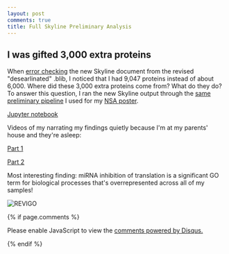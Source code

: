 ```yaml
---
layout: post
comments: true
title: Full Skyline Preliminary Analysis
---
```


## I was gifted 3,000 extra proteins

When [error checking](https://yaaminiv.github.io/Skyline-Error-Checking-Round2/) the new Skyline document from the revised "desearlinated" .blib, I noticed that I had 9,047 proteins instead of about 6,000. Where did these 3,000 extra proteins come from? What do they do? To answer this question, I ran the new Skyline output through the [same preliminary pipeline](https://yaaminiv.github.io/Preliminary-Data-Analysis/) I used for my [NSA poster](https://yaaminiv.github.io/NSA-Poster/).

[Jupyter notebook](https://github.com/RobertsLab/project-oyster-oa/blob/master/notebooks/2017-06-13-Full-Skyline-Preliminary-Analysis.ipynb)

Videos of my narrating my findings quietly because I'm at my parents' house and they're asleep:

[Part 1](https://youtu.be/5dhA2xk3mKE)

[Part 2]()

Most interesting finding: miRNA inhibition of translation is a significant GO term for biological processes that's overrepresented across all of my samples!

![REVIGO](https://camo.githubusercontent.com/a8be34223564f2c250e177447f8832a1a8d511df/68747470733a2f2f757365722d696d616765732e67697468756275736572636f6e74656e742e636f6d2f32323333353833382f32373131363135342d36336530613261362d353038342d313165372d396338382d3261616632323336303833302e706e67)

{% if page.comments %}

<div id="disqus_thread"></div>
<script>

/**
*  RECOMMENDED CONFIGURATION VARIABLES: EDIT AND UNCOMMENT THE SECTION BELOW TO INSERT DYNAMIC VALUES FROM YOUR PLATFORM OR CMS.
*  LEARN WHY DEFINING THESE VARIABLES IS IMPORTANT: https://disqus.com/admin/universalcode/#configuration-variables*/
/*
var disqus_config = function () {
this.page.url = PAGE_URL;  // Replace PAGE_URL with your page's canonical URL variable
this.page.identifier = PAGE_IDENTIFIER; // Replace PAGE_IDENTIFIER with your page's unique identifier variable
};
*/
(function() { // DON'T EDIT BELOW THIS LINE
var d = document, s = d.createElement('script');
s.src = 'https://the-responsible-grad-student.disqus.com/embed.js';
s.setAttribute('data-timestamp', +new Date());
(d.head || d.body).appendChild(s);
})();
</script>
<noscript>Please enable JavaScript to view the <a href="https://disqus.com/?ref_noscript">comments powered by Disqus.</a></noscript>

{% endif %}

<script id="dsq-count-scr" src="//the-responsible-grad-student.disqus.com/count.js" async></script>

